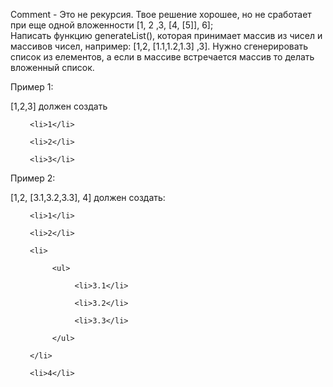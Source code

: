 Comment - Это не рекурсия. Твое решение хорошее, но не сработает при еще одной вложенности [1, 2 ,3, [4, [5]], 6];
<br>
Написать функцию generateList(), которая принимает массив из чисел и массивов чисел, например: [1,2, [1.1,1.2,1.3] ,3]. Нужно сгенерировать список из елементов, а если в массиве встречается массив то делать вложенный список. 

Пример 1:

[1,2,3] должен создать 

<ul>

     <li>1</li>

     <li>2</li>

     <li>3</li>

</ul>



Пример 2:

[1,2, [3.1,3.2,3.3], 4] должен создать:

<ul>

     <li>1</li>

     <li>2</li>

     <li>  

          <ul>

               <li>3.1</li>

               <li>3.2</li>

               <li>3.3</li>

          </ul>

     </li>

     <li>4</li>

</ul>